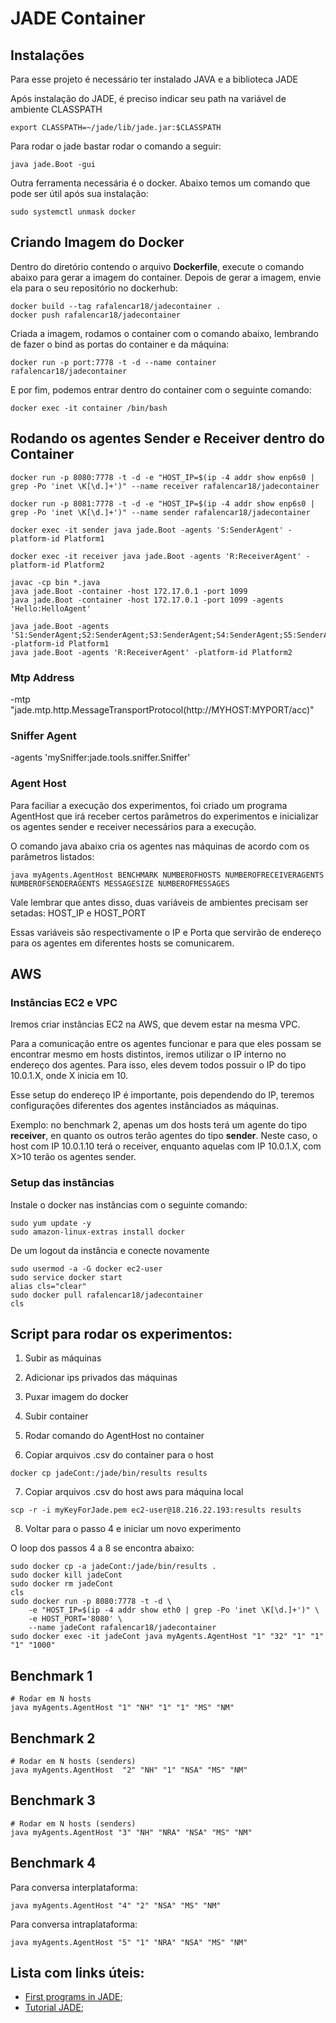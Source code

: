#  JADE Container

## Instalações

Para esse projeto é necessário ter instalado JAVA e a biblioteca JADE

Após instalação do JADE, é preciso indicar seu path na variável de ambiente CLASSPATH
```
export CLASSPATH=~/jade/lib/jade.jar:$CLASSPATH
```
Para rodar o jade bastar rodar o comando a seguir:
```
java jade.Boot -gui
```

Outra ferramenta necessária é o docker. Abaixo temos um comando que pode ser útil após sua instalação:
```
sudo systemctl unmask docker
```

## Criando Imagem do Docker 

Dentro do diretório contendo o arquivo **Dockerfile**, execute o comando abaixo para gerar a imagem do container. Depois de gerar a imagem, envie ela para o seu repositório no dockerhub:
```
docker build --tag rafalencar18/jadecontainer .
docker push rafalencar18/jadecontainer
```
Criada a imagem, rodamos o container com o comando abaixo, lembrando de fazer o bind as portas do container e da máquina:
```
docker run -p port:7778 -t -d --name container rafalencar18/jadecontainer
```
E por fim, podemos entrar dentro do container com o seguinte comando:
```
docker exec -it container /bin/bash 
```

## Rodando os agentes Sender e Receiver dentro do Container

```
docker run -p 8080:7778 -t -d -e "HOST_IP=$(ip -4 addr show enp6s0 | grep -Po 'inet \K[\d.]+')" --name receiver rafalencar18/jadecontainer

docker run -p 8081:7778 -t -d -e "HOST_IP=$(ip -4 addr show enp6s0 | grep -Po 'inet \K[\d.]+')" --name sender rafalencar18/jadecontainer
```

```
docker exec -it sender java jade.Boot -agents 'S:SenderAgent' -platform-id Platform1

docker exec -it receiver java jade.Boot -agents 'R:ReceiverAgent' -platform-id Platform2
```

```
javac -cp bin *.java 
java jade.Boot -container -host 172.17.0.1 -port 1099
java jade.Boot -container -host 172.17.0.1 -port 1099 -agents 'Hello:HelloAgent'

java jade.Boot -agents 'S1:SenderAgent;S2:SenderAgent;S3:SenderAgent;S4:SenderAgent;S5:SenderAgent' -platform-id Platform1
java jade.Boot -agents 'R:ReceiverAgent' -platform-id Platform2

```

### Mtp Address
-mtp "jade.mtp.http.MessageTransportProtocol(http://MYHOST:MYPORT/acc)"

### Sniffer Agent 
-agents 'mySniffer:jade.tools.sniffer.Sniffer'

### Agent Host

Para faciliar a execução dos experimentos, foi criado um programa AgentHost que irá receber certos parâmetros do experimentos e inicializar os agentes sender e receiver necessários para a execução.

O comando java abaixo cria os agentes nas máquinas de acordo com os parâmetros listados:

```
java myAgents.AgentHost BENCHMARK NUMBEROFHOSTS NUMBEROFRECEIVERAGENTS NUMBEROFSENDERAGENTS MESSAGESIZE NUMBEROFMESSAGES
```

Vale lembrar que antes disso, duas variáveis de ambientes precisam ser setadas: HOST_IP e HOST_PORT

Essas variáveis são respectivamente o IP e Porta que servirão de endereço para os agentes em diferentes hosts se comunicarem.

## AWS 

### Instâncias EC2 e VPC
Iremos criar instâncias EC2 na AWS, que devem estar na mesma VPC. 

Para a comunicação entre os agentes funcionar e para que eles possam se encontrar mesmo em hosts distintos, iremos utilizar o IP interno no endereço dos agentes. Para isso, eles devem todos possuir o IP do tipo 10.0.1.X, onde X inicia em 10.

Esse setup do endereço IP é importante, pois dependendo do IP, teremos configurações diferentes dos agentes instânciados as máquinas.

Exemplo: no benchmark 2, apenas um dos hosts terá um agente do tipo **receiver**, en quanto os outros terão agentes do tipo **sender**. Neste caso, o host com IP 10.0.1.10 terá o receiver, enquanto aquelas com IP 10.0.1.X, com X>10 terão os agentes sender.

### Setup das instâncias
Instale o docker nas instâncias com o seguinte comando:
```
sudo yum update -y
sudo amazon-linux-extras install docker

```
De um logout da instância e conecte novamente

```
sudo usermod -a -G docker ec2-user
sudo service docker start
alias cls="clear"
sudo docker pull rafalencar18/jadecontainer
cls
```

## Script para rodar os experimentos:

1. Subir as máquinas

2. Adicionar ips privados das máquinas

3. Puxar imagem do docker

4. Subir container

5. Rodar comando do AgentHost no container

6. Copiar arquivos .csv do container para o host
```
docker cp jadeCont:/jade/bin/results results
```

7. Copiar arquivos .csv do host aws para máquina local
```
scp -r -i myKeyForJade.pem ec2-user@18.216.22.193:results results
```

8. Voltar para o passo 4 e iniciar um novo experimento


O loop dos passos 4 a 8 se encontra abaixo:
```
sudo docker cp -a jadeCont:/jade/bin/results .
sudo docker kill jadeCont 
sudo docker rm jadeCont
cls
sudo docker run -p 8080:7778 -t -d \
    -e "HOST_IP=$(ip -4 addr show eth0 | grep -Po 'inet \K[\d.]+')" \
    -e HOST_PORT='8080' \
    --name jadeCont rafalencar18/jadecontainer
sudo docker exec -it jadeCont java myAgents.AgentHost "1" "32" "1" "1" "1" "1000"

```

## Benchmark 1
```
# Rodar em N hosts 
java myAgents.AgentHost "1" "NH" "1" "1" "MS" "NM" 
```
## Benchmark 2
```
# Rodar em N hosts (senders)
java myAgents.AgentHost  "2" "NH" "1" "NSA" "MS" "NM"  
```

## Benchmark 3
```
# Rodar em N hosts (senders) 
java myAgents.AgentHost "3" "NH" "NRA" "NSA" "MS" "NM"  
```

## Benchmark 4
Para conversa interplataforma:
```
java myAgents.AgentHost "4" "2" "NSA" "MS" "NM"
```
Para conversa intraplataforma:
```
java myAgents.AgentHost "5" "1" "NRA" "NSA" "MS" "NM"
```

## Lista com links úteis:
- [First programs in JADE](https://www.iro.umontreal.ca/~vaucher/Agents/Jade/primer2.html);
- [Tutorial JADE](https://jade.tilab.com/doc/tutorials/JADEAdmin/JadePlatformTutorial.html);

